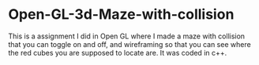 # Open-GL-3d-Maze-with-collision

This is a assignment I did in Open GL where I made a maze with collision that you can toggle on and off, and wireframing so that you can see where the red cubes you are supposed to locate are. It was coded in c++.
